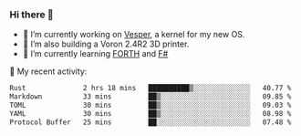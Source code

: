 ### Hi there 👋

<!--
**berkus/berkus** is a ✨ _special_ ✨ repository because its `README.md` (this file) appears on your GitHub profile.

Here are some ideas to get you started:

- 🔭 I’m currently working on ...
- 🌱 I’m currently learning ...
- 👯 I’m looking to collaborate on ...
- 🤔 I’m looking for help with ...
- 💬 Ask me about ...
- 📫 How to reach me: ...
- 😄 Pronouns: ...
- ⚡ Fun fact: ...
-->

- 🔭 I’m currently working on [Vesper](https://github.com/metta-systems/vesper), a kernel for my new OS.
- 🔭 I’m also building a Voron 2.4R2 3D printer.
- 🌱 I’m currently learning [FORTH](http://forth.com/starting-forth/) and [F#](https://fsharpforfunandprofit.com/)

💼 My recent activity:

<!--START_SECTION:waka-->

```txt
Rust              2 hrs 18 mins   ██████████▒░░░░░░░░░░░░░░   40.77 %
Markdown          33 mins         ██▒░░░░░░░░░░░░░░░░░░░░░░   09.85 %
TOML              30 mins         ██▒░░░░░░░░░░░░░░░░░░░░░░   09.03 %
YAML              30 mins         ██▒░░░░░░░░░░░░░░░░░░░░░░   08.98 %
Protocol Buffer   25 mins         ██░░░░░░░░░░░░░░░░░░░░░░░   07.48 %
```

<!--END_SECTION:waka-->
